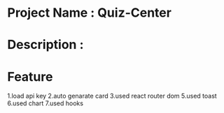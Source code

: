 

# Project Name : Quiz-Center 



# Description :

# Feature 

1.load api key
2.auto genarate card 
3.used react router dom
5.used toast
6.used chart
7.used hooks  